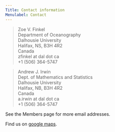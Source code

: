 ```yaml
---
Title: Contact information
Menulabel: Contact
---
```


> Zoe V. Finkel  
> Department of Oceanography  
> Dalhousie University   
> Halifax, NS, B3H 4R2   
> Canada  
> zfinkel at dal dot ca  
> +1 (506) 364-5747 

>  Andrew J. Irwin  
>  Dept. of Mathematics and Statistics  
>  Dalhousie University   
>  Halifax, NB, B3H 4R2  
>  Canada  
>  a.irwin at dal dot ca  
>  +1 (506) 364-5747  

See the Members page for more email addresses. 

Find us on [google maps](https://www.google.ca/maps/place/Dalhousie+University/@44.6365812,-63.5938442,17z).

